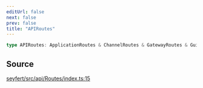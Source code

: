 ```yaml
---
editUrl: false
next: false
prev: false
title: "APIRoutes"
---
```


```ts
type APIRoutes: ApplicationRoutes & ChannelRoutes & GatewayRoutes & GuildRoutes & InteractionRoutes & InviteRoutes & StageInstanceRoutes & StickerRoutes & UserRoutes & VoiceRoutes & WebhookRoutes;
```

## Source

[seyfert/src/api/Routes/index.ts:15](https://github.com/potoland/potocuit/blob/c4fb0c1/src/api/Routes/index.ts#L15)
